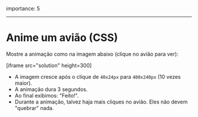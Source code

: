 importance: 5

---

# Anime um avião (CSS)

Mostre a animação como na imagem abaixo (clique no avião para ver):

[iframe src="solution" height=300]

- A imagem cresce após o clique de `40x24px` para `400x240px` (10 vezes maior).
- A animação dura 3 segundos.
- Ao final exibimos: "Feito!".
- Durante a animação, talvez haja mais cliques no avião. Eles não devem "quebrar" nada.
